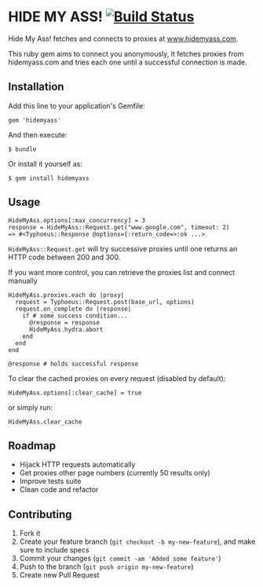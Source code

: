 # HIDE MY ASS! [![Build Status](https://travis-ci.org/jassa/hidemyass.png)](https://travis-ci.org/jassa/hidemyass)

Hide My Ass! fetches and connects to proxies at www.hidemyass.com.

This ruby gem aims to connect you anonymously, it fetches proxies from hidemyass.com and tries each one until a successful connection is made.

## Installation

Add this line to your application's Gemfile:

    gem 'hidemyass'

And then execute:

    $ bundle

Or install it yourself as:

    $ gem install hidemyass

## Usage

    HideMyAss.options[:max_concurrency] = 3
    response = HideMyAss::Request.get("www.google.com", timeout: 2)
    => #<Typhoeus::Response @options={:return_code=>:ok ...>

`HideMyAss::Request.get` will try successive proxies until one returns an HTTP
code between 200 and 300.

If you want more control, you can retrieve the proxies list and connect manually

    HideMyAss.proxies.each do |proxy|
      request = Typhoeus::Request.post(base_url, options)
      request.on_complete do |response|
        if # some success condition...
          @response = response
          HideMyAss.hydra.abort
        end
      end
    end

    @response # holds successful response

To clear the cached proxies on every request (disabled by default):

    HideMyAss.options[:clear_cache] = true

or simply run:

    HideMyAss.clear_cache

## Roadmap

* Hijack HTTP requests automatically
* Get proxies other page numbers (currently 50 results only)
* Improve tests suite
* Clean code and refactor

## Contributing

1. Fork it
2. Create your feature branch (`git checkout -b my-new-feature`), and make sure to include specs
3. Commit your changes (`git commit -am 'Added some feature'`)
4. Push to the branch (`git push origin my-new-feature`)
5. Create new Pull Request
